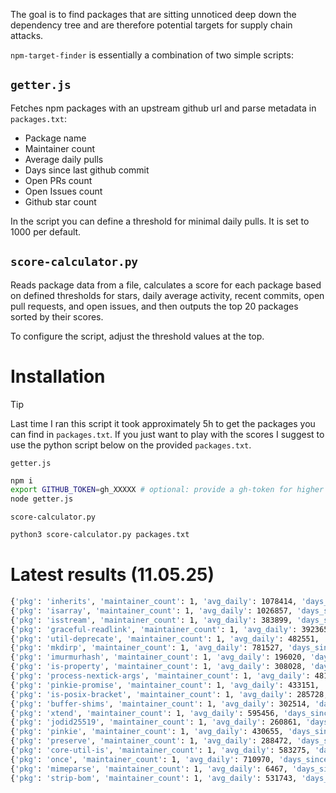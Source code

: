 The goal is to find packages that are sitting unnoticed deep down the dependency tree and are therefore potential targets for supply chain attacks.

`npm-target-finder` is essentially a combination of two simple scripts:

## `getter.js`
Fetches npm packages with an upstream github url and parse metadata in `packages.txt`:
- Package name
- Maintainer count
- Average daily pulls
- Days since last github commit
- Open PRs count
- Open Issues count
- Github star count

In the script you can define a threshold for minimal daily pulls. It is set to 1000 per default.

## `score-calculator.py`
Reads package data from a file, calculates a score for each package based on defined thresholds for stars, daily average activity, recent commits, open pull requests, and open issues, and then outputs the top 20 packages sorted by their scores.

To configure the script, adjust the threshold values at the top.

# Installation

> [!TIP]
> Last time I ran this script it took approximately 5h to get the packages you can find in `packages.txt`. If you just want to play with the scores I suggest to use the python script below on the provided `packages.txt`.

`getter.js`
```bash
npm i
export GITHUB_TOKEN=gh_XXXXX # optional: provide a gh-token for higher rate limits
node getter.js
```

`score-calculator.py`
```bash
python3 score-calculator.py packages.txt
```

# Latest results (11.05.25)
```bash
{'pkg': 'inherits', 'maintainer_count': 1, 'avg_daily': 1078414, 'days_since_commit': 571, 'open_prs': 2, 'open_issues': 4, 'stars': 353, 'repo_url': 'https://github.com/isaacs/inherits', 'score': 37.392133333333334}
{'pkg': 'isarray', 'maintainer_count': 1, 'avg_daily': 1026857, 'days_since_commit': 198, 'open_prs': 1, 'open_issues': 1, 'stars': 133, 'repo_url': 'https://github.com/juliangruber/isarray', 'score': 35.94356666666667}
{'pkg': 'isstream', 'maintainer_count': 1, 'avg_daily': 383899, 'days_since_commit': 3419, 'open_prs': 0, 'open_issues': 1, 'stars': 63, 'repo_url': 'https://github.com/rvagg/isstream', 'score': 31.26663333333333}
{'pkg': 'graceful-readlink', 'maintainer_count': 1, 'avg_daily': 392365, 'days_since_commit': 3055, 'open_prs': 0, 'open_issues': 0, 'stars': 9, 'repo_url': 'https://github.com/zhiyelee/graceful-readlink', 'score': 30.263833333333334}
{'pkg': 'util-deprecate', 'maintainer_count': 1, 'avg_daily': 482551, 'days_since_commit': 2372, 'open_prs': 0, 'open_issues': 1, 'stars': 38, 'repo_url': 'https://github.com/TooTallNate/util-deprecate', 'score': 29.570033333333335}
{'pkg': 'mkdirp', 'maintainer_count': 1, 'avg_daily': 781527, 'days_since_commit': 602, 'open_prs': 0, 'open_issues': 1, 'stars': 193, 'repo_url': 'https://github.com/isaacs/node-mkdirp', 'score': 29.135899999999996}
{'pkg': 'imurmurhash', 'maintainer_count': 1, 'avg_daily': 196020, 'days_since_commit': 4276, 'open_prs': 0, 'open_issues': 0, 'stars': 99, 'repo_url': 'https://github.com/jensyt/imurmurhash-js', 'score': 28.924}
{'pkg': 'is-property', 'maintainer_count': 1, 'avg_daily': 308028, 'days_since_commit': 3285, 'open_prs': 1, 'open_issues': 1, 'stars': 13, 'repo_url': 'https://github.com/mikolalysenko/is-property', 'score': 28.6176}
{'pkg': 'process-nextick-args', 'maintainer_count': 1, 'avg_daily': 481813, 'days_since_commit': 2151, 'open_prs': 0, 'open_issues': 2, 'stars': 32, 'repo_url': 'https://github.com/calvinmetcalf/process-nextick-args', 'score': 28.50543333333334}
{'pkg': 'pinkie-promise', 'maintainer_count': 1, 'avg_daily': 433151, 'days_since_commit': 2545, 'open_prs': 1, 'open_issues': 2, 'stars': 117, 'repo_url': 'https://github.com/floatdrop/pinkie-promise', 'score': 28.05336666666667}
{'pkg': 'is-posix-bracket', 'maintainer_count': 1, 'avg_daily': 285728, 'days_since_commit': 3322, 'open_prs': 0, 'open_issues': 0, 'stars': 13, 'repo_url': 'https://github.com/jonschlinkert/is-posix-bracket', 'score': 28.004266666666666}
{'pkg': 'buffer-shims', 'maintainer_count': 1, 'avg_daily': 302514, 'days_since_commit': 3118, 'open_prs': 0, 'open_issues': 2, 'stars': 12, 'repo_url': 'https://github.com/calvinmetcalf/buffer-shims', 'score': 27.5638}
{'pkg': 'xtend', 'maintainer_count': 1, 'avg_daily': 595456, 'days_since_commit': 1734, 'open_prs': 0, 'open_issues': 0, 'stars': 305, 'repo_url': 'https://github.com/Raynos/xtend', 'score': 27.468533333333333}
{'pkg': 'jodid25519', 'maintainer_count': 1, 'avg_daily': 260861, 'days_since_commit': 3390, 'open_prs': 0, 'open_issues': 1, 'stars': 34, 'repo_url': 'https://github.com/meganz/jodid25519', 'score': 27.310366666666663}
{'pkg': 'pinkie', 'maintainer_count': 1, 'avg_daily': 430655, 'days_since_commit': 2454, 'open_prs': 0, 'open_issues': 2, 'stars': 139, 'repo_url': 'https://github.com/floatdrop/pinkie', 'score': 27.245166666666666}
{'pkg': 'preserve', 'maintainer_count': 1, 'avg_daily': 288472, 'days_since_commit': 3149, 'open_prs': 0, 'open_issues': 0, 'stars': 14, 'repo_url': 'https://github.com/jonschlinkert/preserve', 'score': 27.22073333333333}
{'pkg': 'core-util-is', 'maintainer_count': 1, 'avg_daily': 583275, 'days_since_commit': 1348, 'open_prs': 0, 'open_issues': 3, 'stars': 103, 'repo_url': 'https://github.com/isaacs/core-util-is', 'score': 27.167499999999997}
{'pkg': 'once', 'maintainer_count': 1, 'avg_daily': 710970, 'days_since_commit': 578, 'open_prs': 0, 'open_issues': 2, 'stars': 222, 'repo_url': 'https://github.com/isaacs/once', 'score': 26.379000000000005}
{'pkg': 'mimeparse', 'maintainer_count': 1, 'avg_daily': 6467, 'days_since_commit': 4853, 'open_prs': 0, 'open_issues': 0, 'stars': 12, 'repo_url': 'https://github.com/kriskowal/mimeparse', 'score': 26.360566666666667}
{'pkg': 'strip-bom', 'maintainer_count': 1, 'avg_daily': 531743, 'days_since_commit': 1484, 'open_prs': 0, 'open_issues': 0, 'stars': 111, 'repo_url': 'https://github.com/sindresorhus/strip-bom', 'score': 26.03476666666667}
```

